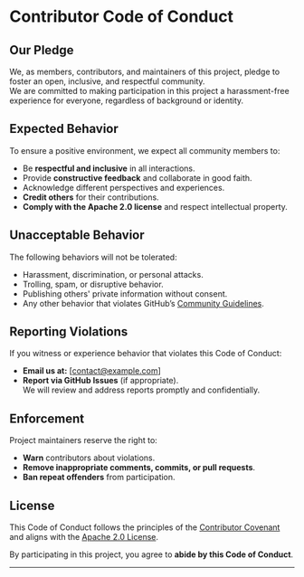 # Contributor Code of Conduct

## Our Pledge
We, as members, contributors, and maintainers of this project, pledge to foster an open, inclusive, and respectful community.  
We are committed to making participation in this project a harassment-free experience for everyone, regardless of background or identity.

## Expected Behavior
To ensure a positive environment, we expect all community members to:
- Be **respectful and inclusive** in all interactions.
- Provide **constructive feedback** and collaborate in good faith.
- Acknowledge different perspectives and experiences.
- **Credit others** for their contributions.
- **Comply with the Apache 2.0 license** and respect intellectual property.

## Unacceptable Behavior
The following behaviors will not be tolerated:
- Harassment, discrimination, or personal attacks.
- Trolling, spam, or disruptive behavior.
- Publishing others' private information without consent.
- Any other behavior that violates GitHub’s [Community Guidelines](https://docs.github.com/en/site-policy/github-terms/github-community-guidelines).

## Reporting Violations
If you witness or experience behavior that violates this Code of Conduct:
- **Email us at:** [contact@example.com]  
- **Report via GitHub Issues** (if appropriate).  
We will review and address reports promptly and confidentially.

## Enforcement
Project maintainers reserve the right to:
- **Warn** contributors about violations.
- **Remove inappropriate comments, commits, or pull requests**.
- **Ban repeat offenders** from participation.
  
## License  
This Code of Conduct follows the principles of the [Contributor Covenant](https://www.contributor-covenant.org/) and aligns with the [Apache 2.0 License](https://www.apache.org/licenses/LICENSE-2.0).  

By participating in this project, you agree to **abide by this Code of Conduct**.

---
